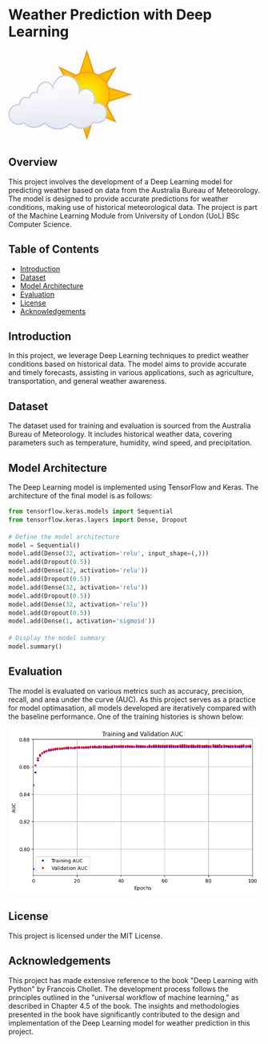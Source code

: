 # Weather Prediction with Deep Learning

![Weather Image](images/weather_image.jpg)

## Overview

This project involves the development of a Deep Learning model for predicting weather based on data from the Australia Bureau of Meteorology. The model is designed to provide accurate predictions for weather conditions, making use of historical meteorological data. The project is part of the Machine Learning Module from University of London (UoL) BSc Computer Science.

## Table of Contents

- [Introduction](#introduction)
- [Dataset](#dataset)
- [Model Architecture](#model-architecture)
- [Evaluation](#evaluation)
- [License](#license)
- [Acknowledgements](#acknowledgements)

## Introduction

In this project, we leverage Deep Learning techniques to predict weather conditions based on historical data. The model aims to provide accurate and timely forecasts, assisting in various applications, such as agriculture, transportation, and general weather awareness.

## Dataset

The dataset used for training and evaluation is sourced from the Australia Bureau of Meteorology. It includes historical weather data, covering parameters such as temperature, humidity, wind speed, and precipitation.

## Model Architecture

The Deep Learning model is implemented using TensorFlow and Keras. The architecture of the final model is as follows:

```python
from tensorflow.keras.models import Sequential
from tensorflow.keras.layers import Dense, Dropout

# Define the model architecture
model = Sequential()
model.add(Dense(32, activation='relu', input_shape=(,)))
model.add(Dropout(0.5))
model.add(Dense(32, activation='relu'))
model.add(Dropout(0.5))
model.add(Dense(32, activation='relu'))
model.add(Dropout(0.5))
model.add(Dense(32, activation='relu'))
model.add(Dropout(0.5))
model.add(Dense(1, activation='sigmoid'))

# Display the model summary
model.summary()
```
## Evaluation
The model is evaluated on various metrics such as accuracy, precision, recall, and area under the curve (AUC). As this project serves as a practice for model optimasation, all models developed are iteratively compared with the baseline performance. One of the training histories is shown below:

![Training](images/training_weather.png)

## License

This project is licensed under the MIT License.

## Acknowledgements

This project has made extensive reference to the book "Deep Learning with Python" by Francois Chollet. The development process follows the principles outlined in the "universal workflow of machine learning," as described in Chapter 4.5 of the book. The insights and methodologies presented in the book have significantly contributed to the design and implementation of the Deep Learning model for weather prediction in this project.
